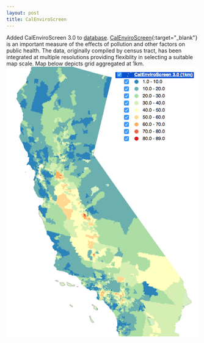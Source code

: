 ```yaml
---
layout: post
title: CalEnviroScreen
---
```

Added CalEnviroScreen 3.0 to [database](../pages/database.html). [CalEnviroScreen](http://oehha.ca.gov/calenviroscreen){:target="_blank"} is an important measure of the effects of pollution and other factors on public health.
The data, originally compiled by census tract, has been integrated at multiple resolutions providing flexiblity in selecting a suitable map scale. 
Map below depicts grid aggregated at 1km.
![screen_calenviro2](./screen_calenviro2.png)
